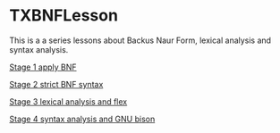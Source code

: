 # TXBNFLesson

This is a a series lessons about Backus Naur Form, lexical analysis and syntax analysis.

[Stage 1 apply BNF](Stage1)

[Stage 2 strict BNF syntax](Stage2)

[Stage 3 lexical analysis and flex](Stage3)

[Stage 4 syntax analysis and GNU bison](Stage4)